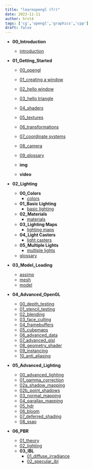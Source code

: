```yaml
---
title: "learnopengl (fr)"
date: 2023-11-11
author: hrst4
tags: ['cg','opengl','graphics','cpp']
draft: false
---
```


- **00_Introduction**
	- [introduction](./LEARNOPENGL_FR/00_Introduction/introduction.md)
- **01_Getting_Started**
	- [00_opengl](LEARNOPENGL_FR/01_Getting_Started/00_opengl.md)
	- [01_creating a window](LEARNOPENGL_FR/01_Getting_Started/01_creating%20a%20window.md)
	- [02_hello window](LEARNOPENGL_FR/01_Getting_Started/02_hello%20window.md)
	- [03_hello triangle](LEARNOPENGL_FR/01_Getting_Started/03_hello%20triangle.md)
	- [04_shaders](LEARNOPENGL_FR/01_Getting_Started/04_shaders.md)
	- [05_textures](LEARNOPENGL_FR/01_Getting_Started/05_textures.md)
	- [06_transformations](LEARNOPENGL_FR/01_Getting_Started/06_transformations.md)
	- [07_coordinate systems](LEARNOPENGL_FR/01_Getting_Started/07_coordinate%20systems.md)
	- [08_camera](LEARNOPENGL_FR/01_Getting_Started/08_camera.md)
	- [09_glossary](LEARNOPENGL_FR/01_Getting_Started/09_glossary.md)
	- **img**

	- **video**

- **02_Lighting**
	- **00_Colors**
		- [colors](LEARNOPENGL_FR/02_Lighting/00_Colors/colors.md)
	- **01_Basic Lighting**
		- [basic lighting](LEARNOPENGL_FR/02_Lighting/01_Basic%20Lighting/basic%20lighting.md)
	- **02_Materials**
		- [materials](LEARNOPENGL_FR/02_Lighting/02_Materials/materials.md)
	- **03_Lighting Maps**
		- [lighting maps](LEARNOPENGL_FR/02_Lighting/03_Lighting%20Maps/lighting%20maps.md)
	- **04_Light Casters**
		- [light casters](LEARNOPENGL_FR/02_Lighting/04_Light%20Casters/light%20casters.md)
	- **05_Multiple Lights**
		- [multiple lights](LEARNOPENGL_FR/02_Lighting/05_Multiple%20Lights/multiple%20lights.md)
	- [glossary](LEARNOPENGL_FR/02_Lighting/glossary.md)
- **03_Model_Loading**
	- [assimp](LEARNOPENGL_FR/03_Model_Loading/assimp.md)
	- [mesh](LEARNOPENGL_FR/03_Model_Loading/mesh.md)
	- [model](LEARNOPENGL_FR/03_Model_Loading/model.md)
- **04_Advanced_OpenGL**
	- [00_depth_testing](LEARNOPENGL_FR/04_Advanced_OpenGL/00_depth_testing.md)
	- [01_stencil_testing](LEARNOPENGL_FR/04_Advanced_OpenGL/01_stencil_testing.md)
	- [02_blending](LEARNOPENGL_FR/04_Advanced_OpenGL/02_blending.md)
	- [03_face_culling](LEARNOPENGL_FR/04_Advanced_OpenGL/03_face_culling.md)
	- [04_framebuffers](LEARNOPENGL_FR/04_Advanced_OpenGL/04_framebuffers.md)
	- [05_cubemaps](LEARNOPENGL_FR/04_Advanced_OpenGL/05_cubemaps.md)
	- [06_advanced_data](LEARNOPENGL_FR/04_Advanced_OpenGL/06_advanced_data.md)
	- [07_advanced_glsl](LEARNOPENGL_FR/04_Advanced_OpenGL/07_advanced_glsl.md)
	- [08_geometry_shader](LEARNOPENGL_FR/04_Advanced_OpenGL/08_geometry_shader.md)
	- [09_instancing](LEARNOPENGL_FR/04_Advanced_OpenGL/09_instancing.md)
	- [10_anti_aliasing](LEARNOPENGL_FR/04_Advanced_OpenGL/10_anti_aliasing.md)
- **05_Advanced_Lighting**
	- [00_advanced_lighting](LEARNOPENGL_FR/05_Advanced_Lighting/00_advanced_lighting.md)
	- [01_gamma_correction](LEARNOPENGL_FR/05_Advanced_Lighting/01_gamma_correction.md)
	- [02a_shadow_mapping](LEARNOPENGL_FR/05_Advanced_Lighting/02a_shadow_mapping.md)
	- [02b_point_shadows](LEARNOPENGL_FR/05_Advanced_Lighting/02b_point_shadows.md)
	- [03_normal_mapping](LEARNOPENGL_FR/05_Advanced_Lighting/03_normal_mapping.md)
	- [04_parallax_mapping](LEARNOPENGL_FR/05_Advanced_Lighting/04_parallax_mapping.md)
	- [05_hdr](LEARNOPENGL_FR/05_Advanced_Lighting/05_hdr.md)
	- [06_bloom](LEARNOPENGL_FR/05_Advanced_Lighting/06_bloom.md)
	- [07_deferred_shading](LEARNOPENGL_FR/05_Advanced_Lighting/07_deferred_shading.md)
	- [08_ssao](LEARNOPENGL_FR/05_Advanced_Lighting/08_ssao.md)
- **06_PBR**
	- [01_theory](LEARNOPENGL_FR/06_PBR/01_theory.md)
	- [02_lighting](LEARNOPENGL_FR/06_PBR/02_lighting.md)
	- **03_IBL**
		- [01_diffuse_irradiance](LEARNOPENGL_FR/06_PBR/03_IBL/01_diffuse_irradiance.md)
		- [02_specular_ibl](LEARNOPENGL_FR/06_PBR/03_IBL/02_specular_ibl.md)
